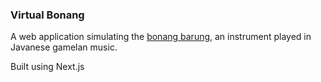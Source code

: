 ### Virtual Bonang

A web application simulating the [bonang barung](https://en.wikipedia.org/wiki/Bonang), an instrument played in Javanese gamelan music.

Built using Next.js
